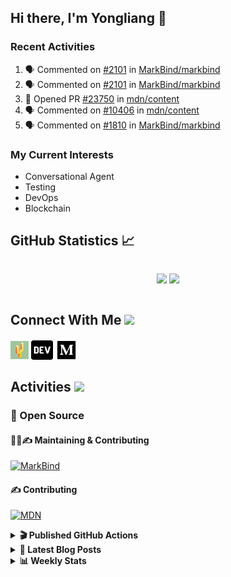 ## Hi there, I'm Yongliang 👋

### Recent Activities

<!--START_SECTION:activity-->
1. 🗣 Commented on [#2101](https://github.com/MarkBind/markbind/issues/2101) in [MarkBind/markbind](https://github.com/MarkBind/markbind)
2. 🗣 Commented on [#2101](https://github.com/MarkBind/markbind/issues/2101) in [MarkBind/markbind](https://github.com/MarkBind/markbind)
3. 💪 Opened PR [#23750](https://github.com/mdn/content/pull/23750) in [mdn/content](https://github.com/mdn/content)
4. 🗣 Commented on [#10406](https://github.com/mdn/content/issues/10406) in [mdn/content](https://github.com/mdn/content)
5. 🗣 Commented on [#1810](https://github.com/MarkBind/markbind/issues/1810) in [MarkBind/markbind](https://github.com/MarkBind/markbind)
<!--END_SECTION:activity-->

### My Current Interests

- Conversational Agent
- Testing
- DevOps
- Blockchain

## GitHub Statistics :chart_with_upwards_trend:
<div align="center">
<div style="display: flex; align-items: center; justify-content: center;">

[![](https://github-readme-stats-tlylt.vercel.app/api?username=tlylt&show_icons=true&theme=tokyonight&hide_border=true&locale=en)](https://github.com/tlylt)
[![](https://github-readme-streak-stats.herokuapp.com/?user=tlylt&theme=tokyonight&hide_border=true)](https://github.com/tlylt)
</div>
</div>

## Connect With Me <img src="https://media.giphy.com/media/2wh5K5yE3ulp3xgYcG/giphy-downsized.gif" width="30">

<a href="https://www.yongliangliu.com/" target="_blank"><img align="center" src="static/site-icon.png" alt="yongliangliu.com" height="29" width="29" /></a>
<a href="https://dev.to/tlylt" target="_blank"><img align="center" src="static/dev-badge.svg" alt="dev.to/tlylt" height="35" width="35" /></a>
<a href="https://tlylt.medium.com" target="_blank"><img align="center" src="static/medium.png" alt="tlylt.medium.com" height="35" width="35" /></a>

## Activities <img src="https://media.giphy.com/media/WUlplcMpOCEmTGBtBW/giphy.gif" width="30">

### 🔭 Open Source

#### 👷‍♂️✍️ Maintaining & Contributing
[![MarkBind](https://github-readme-stats-tlylt.vercel.app/api/pin/?username=markbind&repo=markbind)](https://github.com/MarkBind/markbind)

#### ✍️ Contributing
[![MDN](https://github-readme-stats-tlylt.vercel.app/api/pin/?username=mdn&repo=content)](https://github.com/mdn/content)

<details>
<summary> <b>🎬 Published GitHub Actions </b> </summary>

[![install-graphviz](https://github-readme-stats-tlylt.vercel.app/api/pin/?username=tlylt&repo=install-graphviz)](https://github.com/tlylt/install-graphviz)

[![reposense-action](https://github-readme-stats-tlylt.vercel.app/api/pin/?username=tlylt&repo=reposense-action)](https://github.com/tlylt/reposense-action)

[![markbin-action](https://github-readme-stats-tlylt.vercel.app/api/pin/?username=markbind&repo=markbind-action)](https://github.com/MarkBind/markbind-action)

</details>

<details>
<summary> <b>📕 Latest Blog Posts</b> </summary>

<!-- BLOG-POST-LIST:START -->
- [Creating a regex-based Markdown parser in TypeScript](https://www.yongliangliu.com/blog/rmark/)
- [Create VSCode Snippets for Markdown Blog Workflows](https://www.yongliangliu.com/blog/vscode-snippets/)
- [My Journey into Open Source](https://www.yongliangliu.com/blog/my-journey-into-open-source/)
- [Resources for Orbital CP2106 Independent Software Development Project](https://www.yongliangliu.com/blog/orbital-prep/)
- [A Brief Description of Ransomware Attacks](https://www.yongliangliu.com/blog/ransomware-essay/)
<!-- BLOG-POST-LIST:END -->

</details>

<details>
<summary> <b>📊 Weekly Stats</b> </summary>

<!--START_SECTION:waka-->
![Code Time](http://img.shields.io/badge/Code%20Time-732%20hrs%2024%20mins-blue)

**🐱 My GitHub Data** 

> 🏆 212 Contributions in the Year 2023
 > 
> 📦 334.8 kB Used in GitHub's Storage 
 > 
> 🚫 Not Opted to Hire
 > 
> 📜 148 Public Repositories 
 > 
> 🔑 26 Private Repositories  
 > 
**I'm an Early 🐤** 

```text
🌞 Morning    279 commits    ███████░░░░░░░░░░░░░░░░░░   29.25% 
🌆 Daytime    228 commits    ██████░░░░░░░░░░░░░░░░░░░   23.9% 
🌃 Evening    373 commits    █████████░░░░░░░░░░░░░░░░   39.1% 
🌙 Night      74 commits     ██░░░░░░░░░░░░░░░░░░░░░░░   7.76%

```
📅 **I'm Most Productive on Wednesday** 

```text
Monday       111 commits    ███░░░░░░░░░░░░░░░░░░░░░░   11.64% 
Tuesday      72 commits     ██░░░░░░░░░░░░░░░░░░░░░░░   7.55% 
Wednesday    188 commits    █████░░░░░░░░░░░░░░░░░░░░   19.71% 
Thursday     184 commits    ████░░░░░░░░░░░░░░░░░░░░░   19.29% 
Friday       177 commits    ████░░░░░░░░░░░░░░░░░░░░░   18.55% 
Saturday     116 commits    ███░░░░░░░░░░░░░░░░░░░░░░   12.16% 
Sunday       106 commits    ██░░░░░░░░░░░░░░░░░░░░░░░   11.11%

```


📊 **This Week I Spent My Time On** 

```text
⌚︎ Time Zone: Asia/Singapore

💬 Programming Languages: 
Markdown                 15 hrs 14 mins      ████████████████░░░░░░░░░   66.32% 
TypeScript               4 hrs 12 mins       ████░░░░░░░░░░░░░░░░░░░░░   18.34% 
JavaScript               1 hr 42 mins        █░░░░░░░░░░░░░░░░░░░░░░░░   7.44% 
Other                    1 hr 1 min          █░░░░░░░░░░░░░░░░░░░░░░░░   4.48% 
HTML                     42 mins             ░░░░░░░░░░░░░░░░░░░░░░░░░   3.1%

```


 Last Updated on 20/01/2023 00:38:04 UTC
<!--END_SECTION:waka-->

</details>
